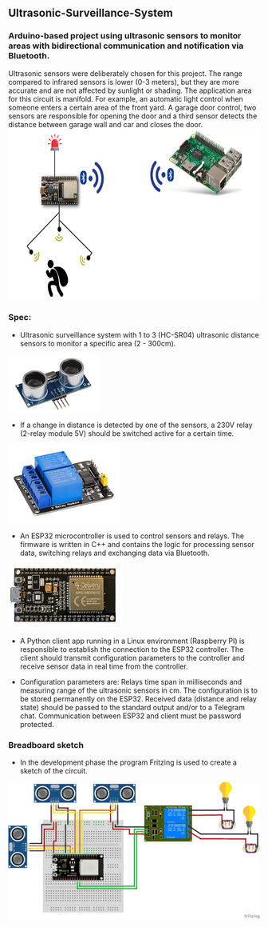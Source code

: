 ## Ultrasonic-Surveillance-System
### Arduino-based project using ultrasonic sensors to monitor areas with bidirectional communication and notification via Bluetooth. 
Ultrasonic sensors were deliberately chosen for this project. The range compared to infrared sensors is lower (0-3 meters), but they are more accurate and are not affected by sunlight or shading. The application area for this circuit is manifold. For example, an automatic light control when someone enters a certain area of the front yard. A garage door control, two sensors are responsible for opening the door and a third sensor detects the distance between garage wall and car and closes the door. 
<img src="./media/image4.png" style="width:7.26806in;height:3.56111in" />

### Spec:

* Ultrasonic surveillance system with 1 to 3
(HC-SR04) ultrasonic distance sensors to monitor a specific area (2 -
300cm).   
<img src="./media/image1.png" />

* If a change in distance is detected by one of the sensors, a 230V
relay (2-relay module 5V) should be switched active for a certain time. 
<img src="./media/image2.png" />

* An ESP32 microcontroller is used to control sensors and relays.
The firmware is written in C++ and contains the logic for processing sensor data,
switching relays and exchanging data via Bluetooth.  
<img src="./media/image3.png" /> 

* A Python client app running in a Linux environment (Raspberry PI) is responsible to
establish the connection to the ESP32 controller. The client should
transmit configuration parameters to the controller and receive sensor
data in real time from the controller.  
  
* Configuration parameters are: Relays time span in milliseconds and
measuring range of the ultrasonic sensors in cm. The configuration is to
be stored permanently on the ESP32. Received data (distance and relay
state) should be passed to the standard output and/or to a Telegram
chat. Communication between ESP32 and client must be password protected.

### Breadboard sketch

* In the development phase the program Fritzing is used to create a sketch of the circuit.  
<img src="./media/BreadboardSketch.jpg" />
